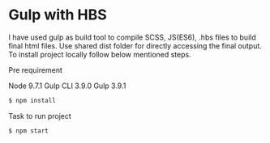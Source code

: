 # Gulp with HBS

I have used gulp as  build tool to compile SCSS, JS(ES6), .hbs files to build final html files.
 Use shared dist folder for directly accessing the final output. To install project locally follow below mentioned steps.



Pre requirement

Node 9.7.1
Gulp CLI 3.9.0
Gulp 3.9.1

```sh
$ npm install
```

Task to run project
```sh
$ npm start
```

